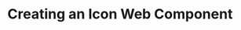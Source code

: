 ---
title: Creating an Icon Web Component
summary: Icons are ubiquitous in web development and there are plenty of great examples of icon components for various frameworks. Let's make one with web components so it's reusable everywhere.
published: 2024-02-05 15:21:51
draft: true
tags:
  - Web Components
  - Icons
---
